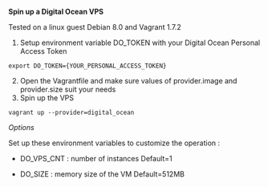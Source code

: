 
**Spin up a Digital Ocean VPS**

Tested on a linux guest Debian 8.0 and Vagrant 1.7.2

1. Setup environment variable DO_TOKEN with your Digital Ocean Personal Access Token
```
export DO_TOKEN={YOUR_PERSONAL_ACCESS_TOKEN}
```
2. Open the Vagrantfile and make sure values of provider.image and provider.size suit your needs
3. Spin up the VPS
```
vagrant up --provider=digital_ocean
```

*Options*

Set up these environment variables to customize the operation :

* DO_VPS_CNT : number of instances
Default=1

* DO_SIZE : memory size of the VM
Default=512MB